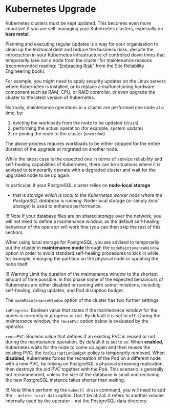 # Kubernetes Upgrade

Kubernetes clusters must be kept updated. This becomes even more
important if you are self-managing your Kubernetes clusters, especially
on **bare metal**.

Planning and executing regular updates is a way for your organisation
to clean up the technical debt and reduce the business risks, despite
the introduction in your Kubernetes infrastructure of controlled
down times that temporarily take out a node from the cluster for
maintenance reasons (recommended reading:
["Embracing Risk"](https://landing.google.com/sre/sre-book/chapters/embracing-risk/)
from the Site Reliability Engineering book).

For example, you might need to apply security updates on the Linux
servers where Kubernetes is installed, or to replace a malfunctioning
hardware component such as RAM, CPU, or RAID controller, or even upgrade
the cluster to the latest version of Kubernetes.

Normally, maintenance operations in a cluster are performed one
node at a time, by:

1. evicting the workloads from the node to be updated (`drain`)
2. performing the actual operation (for example, system update)
3. re-joining the node to the cluster (`uncordon`)

The above process requires workloads to be either stopped for the
entire duration of the upgrade or migrated on another node.

While the latest case is the expected one in terms of service
reliability and self-healing capabilities of Kubernetes, there can
be situations where it is advised to temporarily operate with a
degraded cluster and wait for the upgraded node to be up again.

In particular, if your PostgreSQL cluster relies on **node-local storage**
- that is *storage which is local to the Kubernetes worker node where
the PostgreSQL database is running*.
Node-local storage (or simply *local storage*) is used to enhance performance.

!!! Note
    If your database files are on shared storage over the network,
    you will not need to define a maintenance window, as the default
    self-healing behaviour of the operator will work fine
    (you can then skip the rest of this section).

When using local storage for PostgreSQL, you are advised to temporarily
put the cluster in **maintenance mode** through the `nodeMaintenanceWindow`
option in order to avoid standard self-healing procedures to kick in
while, for example, enlarging the partition on the physical node or
updating the node itself.

!!! Warning
    Limit the duration of the maintenance window to the shortest
    amount of time possible. In this phase some of the expected
    behaviours of Kubernetes are either disabled or running with
    some limitations, including self-healing, rolling updates,
    and Pod disruption budget.

The `nodeMaintenanceWindow` option of the cluster has two further
settings:

`inProgress`:
Boolean value that states if the maintenance window for the nodes
is currently in progress or not. By default it is set to `off`.
During the maintenance window, the `reusePVC` option below is
evaluated by the operator.

`reusePVC`:
Boolean value that defines if an existing PVC is reused or
not during the maintenance operation. By default it is set to `on`.
When **enabled**, Kubernetes waits for the node to come up
again and then reuses the existing PVC; the `PodDisruptionBudget`
policy is temporarily removed.
When **disabled**, Kubernetes forces the recreation of the
Pod on a different node with a new PVC, by relying on
PostgreSQL's physical streaming replication, then destroys
the old PVC together with the Pod. This scenario is generally
not recommended, unless the size of the database is small
and recloning the new PostgreSQL instance takes shorter than
waiting.

!!! Note
    When performing the `kubectl drain` command, you will need
    to add the `--delete-local-data` option.
    Don't be afraid: it refers to another volume internally used
    by the operator - not the PostgreSQL data directory.

